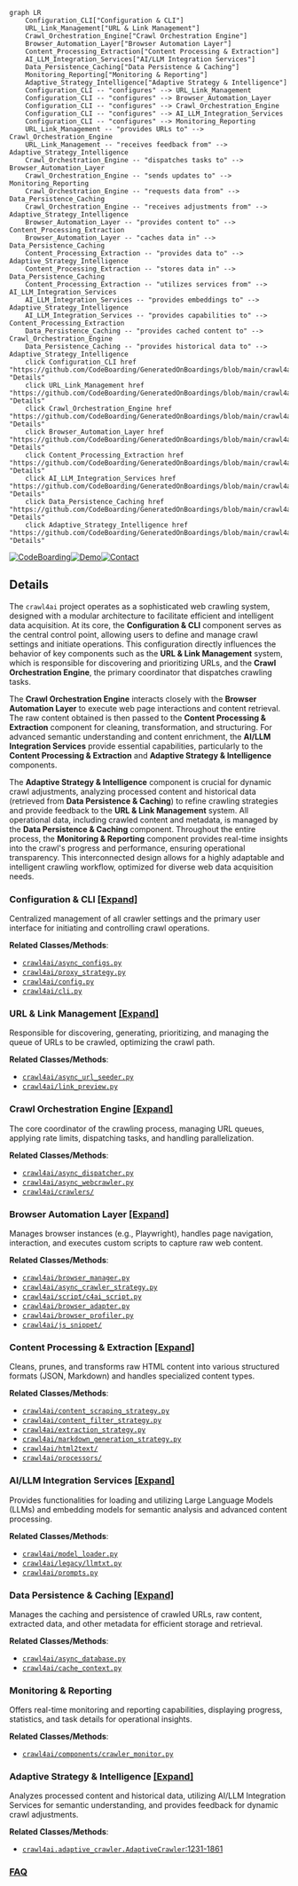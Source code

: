 ```mermaid
graph LR
    Configuration_CLI["Configuration & CLI"]
    URL_Link_Management["URL & Link Management"]
    Crawl_Orchestration_Engine["Crawl Orchestration Engine"]
    Browser_Automation_Layer["Browser Automation Layer"]
    Content_Processing_Extraction["Content Processing & Extraction"]
    AI_LLM_Integration_Services["AI/LLM Integration Services"]
    Data_Persistence_Caching["Data Persistence & Caching"]
    Monitoring_Reporting["Monitoring & Reporting"]
    Adaptive_Strategy_Intelligence["Adaptive Strategy & Intelligence"]
    Configuration_CLI -- "configures" --> URL_Link_Management
    Configuration_CLI -- "configures" --> Browser_Automation_Layer
    Configuration_CLI -- "configures" --> Crawl_Orchestration_Engine
    Configuration_CLI -- "configures" --> AI_LLM_Integration_Services
    Configuration_CLI -- "configures" --> Monitoring_Reporting
    URL_Link_Management -- "provides URLs to" --> Crawl_Orchestration_Engine
    URL_Link_Management -- "receives feedback from" --> Adaptive_Strategy_Intelligence
    Crawl_Orchestration_Engine -- "dispatches tasks to" --> Browser_Automation_Layer
    Crawl_Orchestration_Engine -- "sends updates to" --> Monitoring_Reporting
    Crawl_Orchestration_Engine -- "requests data from" --> Data_Persistence_Caching
    Crawl_Orchestration_Engine -- "receives adjustments from" --> Adaptive_Strategy_Intelligence
    Browser_Automation_Layer -- "provides content to" --> Content_Processing_Extraction
    Browser_Automation_Layer -- "caches data in" --> Data_Persistence_Caching
    Content_Processing_Extraction -- "provides data to" --> Adaptive_Strategy_Intelligence
    Content_Processing_Extraction -- "stores data in" --> Data_Persistence_Caching
    Content_Processing_Extraction -- "utilizes services from" --> AI_LLM_Integration_Services
    AI_LLM_Integration_Services -- "provides embeddings to" --> Adaptive_Strategy_Intelligence
    AI_LLM_Integration_Services -- "provides capabilities to" --> Content_Processing_Extraction
    Data_Persistence_Caching -- "provides cached content to" --> Crawl_Orchestration_Engine
    Data_Persistence_Caching -- "provides historical data to" --> Adaptive_Strategy_Intelligence
    click Configuration_CLI href "https://github.com/CodeBoarding/GeneratedOnBoardings/blob/main/crawl4ai/Configuration_CLI.md" "Details"
    click URL_Link_Management href "https://github.com/CodeBoarding/GeneratedOnBoardings/blob/main/crawl4ai/URL_Link_Management.md" "Details"
    click Crawl_Orchestration_Engine href "https://github.com/CodeBoarding/GeneratedOnBoardings/blob/main/crawl4ai/Crawl_Orchestration_Engine.md" "Details"
    click Browser_Automation_Layer href "https://github.com/CodeBoarding/GeneratedOnBoardings/blob/main/crawl4ai/Browser_Automation_Layer.md" "Details"
    click Content_Processing_Extraction href "https://github.com/CodeBoarding/GeneratedOnBoardings/blob/main/crawl4ai/Content_Processing_Extraction.md" "Details"
    click AI_LLM_Integration_Services href "https://github.com/CodeBoarding/GeneratedOnBoardings/blob/main/crawl4ai/AI_LLM_Integration_Services.md" "Details"
    click Data_Persistence_Caching href "https://github.com/CodeBoarding/GeneratedOnBoardings/blob/main/crawl4ai/Data_Persistence_Caching.md" "Details"
    click Adaptive_Strategy_Intelligence href "https://github.com/CodeBoarding/GeneratedOnBoardings/blob/main/crawl4ai/Adaptive_Strategy_Intelligence.md" "Details"
```

[![CodeBoarding](https://img.shields.io/badge/Generated%20by-CodeBoarding-9cf?style=flat-square)](https://github.com/CodeBoarding/GeneratedOnBoardings)[![Demo](https://img.shields.io/badge/Try%20our-Demo-blue?style=flat-square)](https://www.codeboarding.org/demo)[![Contact](https://img.shields.io/badge/Contact%20us%20-%20contact@codeboarding.org-lightgrey?style=flat-square)](mailto:contact@codeboarding.org)

## Details

The `crawl4ai` project operates as a sophisticated web crawling system, designed with a modular architecture to facilitate efficient and intelligent data acquisition. At its core, the **Configuration & CLI** component serves as the central control point, allowing users to define and manage crawl settings and initiate operations. This configuration directly influences the behavior of key components such as the **URL & Link Management** system, which is responsible for discovering and prioritizing URLs, and the **Crawl Orchestration Engine**, the primary coordinator that dispatches crawling tasks.

The **Crawl Orchestration Engine** interacts closely with the **Browser Automation Layer** to execute web page interactions and content retrieval. The raw content obtained is then passed to the **Content Processing & Extraction** component for cleaning, transformation, and structuring. For advanced semantic understanding and content enrichment, the **AI/LLM Integration Services** provide essential capabilities, particularly to the **Content Processing & Extraction** and **Adaptive Strategy & Intelligence** components.

The **Adaptive Strategy & Intelligence** component is crucial for dynamic crawl adjustments, analyzing processed content and historical data (retrieved from **Data Persistence & Caching**) to refine crawling strategies and provide feedback to the **URL & Link Management** system. All operational data, including crawled content and metadata, is managed by the **Data Persistence & Caching** component. Throughout the entire process, the **Monitoring & Reporting** component provides real-time insights into the crawl's progress and performance, ensuring operational transparency. This interconnected design allows for a highly adaptable and intelligent crawling workflow, optimized for diverse web data acquisition needs.

### Configuration & CLI [[Expand]](./Configuration_CLI.md)
Centralized management of all crawler settings and the primary user interface for initiating and controlling crawl operations.


**Related Classes/Methods**:

- <a href="https://github.com/unclecode/crawl4ai/blob/main/crawl4ai/async_configs.py" target="_blank" rel="noopener noreferrer">`crawl4ai/async_configs.py`</a>
- <a href="https://github.com/unclecode/crawl4ai/blob/main/crawl4ai/proxy_strategy.py" target="_blank" rel="noopener noreferrer">`crawl4ai/proxy_strategy.py`</a>
- <a href="https://github.com/unclecode/crawl4ai/blob/main/crawl4ai/config.py" target="_blank" rel="noopener noreferrer">`crawl4ai/config.py`</a>
- <a href="https://github.com/unclecode/crawl4ai/blob/main/crawl4ai/cli.py" target="_blank" rel="noopener noreferrer">`crawl4ai/cli.py`</a>


### URL & Link Management [[Expand]](./URL_Link_Management.md)
Responsible for discovering, generating, prioritizing, and managing the queue of URLs to be crawled, optimizing the crawl path.


**Related Classes/Methods**:

- <a href="https://github.com/unclecode/crawl4ai/blob/main/crawl4ai/async_url_seeder.py" target="_blank" rel="noopener noreferrer">`crawl4ai/async_url_seeder.py`</a>
- <a href="https://github.com/unclecode/crawl4ai/blob/main/crawl4ai/link_preview.py" target="_blank" rel="noopener noreferrer">`crawl4ai/link_preview.py`</a>


### Crawl Orchestration Engine [[Expand]](./Crawl_Orchestration_Engine.md)
The core coordinator of the crawling process, managing URL queues, applying rate limits, dispatching tasks, and handling parallelization.


**Related Classes/Methods**:

- <a href="https://github.com/unclecode/crawl4ai/blob/main/crawl4ai/async_dispatcher.py" target="_blank" rel="noopener noreferrer">`crawl4ai/async_dispatcher.py`</a>
- <a href="https://github.com/unclecode/crawl4ai/blob/main/crawl4ai/async_webcrawler.py" target="_blank" rel="noopener noreferrer">`crawl4ai/async_webcrawler.py`</a>
- <a href="https://github.com/unclecode/crawl4ai/blob/main/crawl4ai/crawlers/" target="_blank" rel="noopener noreferrer">`crawl4ai/crawlers/`</a>


### Browser Automation Layer [[Expand]](./Browser_Automation_Layer.md)
Manages browser instances (e.g., Playwright), handles page navigation, interaction, and executes custom scripts to capture raw web content.


**Related Classes/Methods**:

- <a href="https://github.com/unclecode/crawl4ai/blob/main/crawl4ai/browser_manager.py" target="_blank" rel="noopener noreferrer">`crawl4ai/browser_manager.py`</a>
- <a href="https://github.com/unclecode/crawl4ai/blob/main/crawl4ai/async_crawler_strategy.py" target="_blank" rel="noopener noreferrer">`crawl4ai/async_crawler_strategy.py`</a>
- <a href="https://github.com/unclecode/crawl4ai/blob/main/crawl4ai/script/c4ai_script.py" target="_blank" rel="noopener noreferrer">`crawl4ai/script/c4ai_script.py`</a>
- <a href="https://github.com/unclecode/crawl4ai/blob/main/crawl4ai/browser_adapter.py" target="_blank" rel="noopener noreferrer">`crawl4ai/browser_adapter.py`</a>
- <a href="https://github.com/unclecode/crawl4ai/blob/main/crawl4ai/browser_profiler.py" target="_blank" rel="noopener noreferrer">`crawl4ai/browser_profiler.py`</a>
- <a href="https://github.com/unclecode/crawl4ai/blob/main/crawl4ai/js_snippet/" target="_blank" rel="noopener noreferrer">`crawl4ai/js_snippet/`</a>


### Content Processing & Extraction [[Expand]](./Content_Processing_Extraction.md)
Cleans, prunes, and transforms raw HTML content into various structured formats (JSON, Markdown) and handles specialized content types.


**Related Classes/Methods**:

- <a href="https://github.com/unclecode/crawl4ai/blob/main/crawl4ai/content_scraping_strategy.py" target="_blank" rel="noopener noreferrer">`crawl4ai/content_scraping_strategy.py`</a>
- <a href="https://github.com/unclecode/crawl4ai/blob/main/crawl4ai/content_filter_strategy.py" target="_blank" rel="noopener noreferrer">`crawl4ai/content_filter_strategy.py`</a>
- <a href="https://github.com/unclecode/crawl4ai/blob/main/crawl4ai/extraction_strategy.py" target="_blank" rel="noopener noreferrer">`crawl4ai/extraction_strategy.py`</a>
- <a href="https://github.com/unclecode/crawl4ai/blob/main/crawl4ai/markdown_generation_strategy.py" target="_blank" rel="noopener noreferrer">`crawl4ai/markdown_generation_strategy.py`</a>
- <a href="https://github.com/unclecode/crawl4ai/blob/main/crawl4ai/html2text/" target="_blank" rel="noopener noreferrer">`crawl4ai/html2text/`</a>
- <a href="https://github.com/unclecode/crawl4ai/blob/main/crawl4ai/processors/" target="_blank" rel="noopener noreferrer">`crawl4ai/processors/`</a>


### AI/LLM Integration Services [[Expand]](./AI_LLM_Integration_Services.md)
Provides functionalities for loading and utilizing Large Language Models (LLMs) and embedding models for semantic analysis and advanced content processing.


**Related Classes/Methods**:

- <a href="https://github.com/unclecode/crawl4ai/blob/main/crawl4ai/model_loader.py" target="_blank" rel="noopener noreferrer">`crawl4ai/model_loader.py`</a>
- <a href="https://github.com/unclecode/crawl4ai/blob/main/crawl4ai/legacy/llmtxt.py" target="_blank" rel="noopener noreferrer">`crawl4ai/legacy/llmtxt.py`</a>
- <a href="https://github.com/unclecode/crawl4ai/blob/main/crawl4ai/prompts.py" target="_blank" rel="noopener noreferrer">`crawl4ai/prompts.py`</a>


### Data Persistence & Caching [[Expand]](./Data_Persistence_Caching.md)
Manages the caching and persistence of crawled URLs, raw content, extracted data, and other metadata for efficient storage and retrieval.


**Related Classes/Methods**:

- <a href="https://github.com/unclecode/crawl4ai/blob/main/crawl4ai/async_database.py" target="_blank" rel="noopener noreferrer">`crawl4ai/async_database.py`</a>
- <a href="https://github.com/unclecode/crawl4ai/blob/main/crawl4ai/cache_context.py" target="_blank" rel="noopener noreferrer">`crawl4ai/cache_context.py`</a>


### Monitoring & Reporting
Offers real-time monitoring and reporting capabilities, displaying progress, statistics, and task details for operational insights.


**Related Classes/Methods**:

- <a href="https://github.com/unclecode/crawl4ai/blob/main/crawl4ai/components/crawler_monitor.py" target="_blank" rel="noopener noreferrer">`crawl4ai/components/crawler_monitor.py`</a>


### Adaptive Strategy & Intelligence [[Expand]](./Adaptive_Strategy_Intelligence.md)
Analyzes processed content and historical data, utilizing AI/LLM Integration Services for semantic understanding, and provides feedback for dynamic crawl adjustments.


**Related Classes/Methods**:

- <a href="https://github.com/unclecode/crawl4ai/blob/main/crawl4ai/adaptive_crawler.py#L1231-L1861" target="_blank" rel="noopener noreferrer">`crawl4ai.adaptive_crawler.AdaptiveCrawler`:1231-1861</a>




### [FAQ](https://github.com/CodeBoarding/GeneratedOnBoardings/tree/main?tab=readme-ov-file#faq)